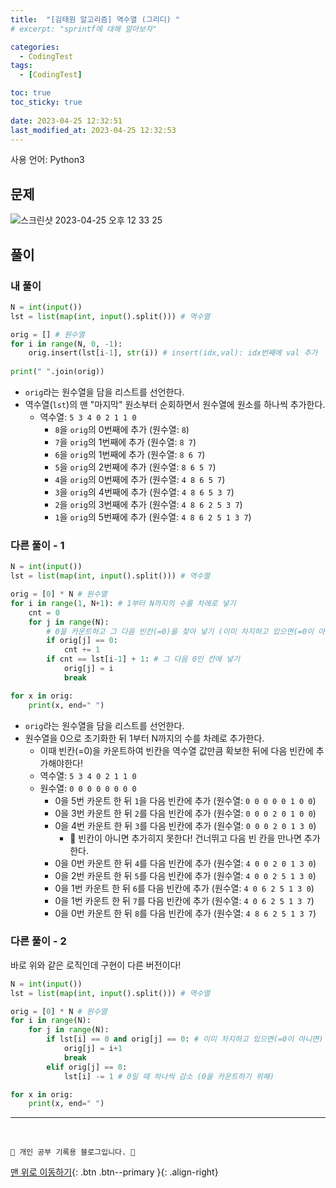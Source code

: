 ```yaml
---
title:  "[김태원 알고리즘] 역수열 (그리디) "
# excerpt: "sprintf에 대해 알아보자"

categories:
  - CodingTest
tags:
  - [CodingTest]

toc: true
toc_sticky: true
 
date: 2023-04-25 12:32:51
last_modified_at: 2023-04-25 12:32:53
---
```


사용 언어: Python3

## 문제
![스크린샷 2023-04-25 오후 12 33 25](https://user-images.githubusercontent.com/59405576/234168271-06eb446b-1d86-4624-9ea8-39063768b73f.png)


## 풀이
### 내 풀이 
```py
N = int(input())
lst = list(map(int, input().split())) # 역수열

orig = [] # 원수열
for i in range(N, 0, -1):
    orig.insert(lst[i-1], str(i)) # insert(idx,val): idx번째에 val 추가
    
print(" ".join(orig))
```
- `orig`라는 원수열을 담을 리스트를 선언한다.
- 역수열(`lst`)의 맨 "마지막" 원소부터 순회하면서 원수열에 원소를 하나씩 추가한다.
    - 역수열: `5 3 4 0 2 1 1 0`
        - `8`을 `orig`의 0번째에 추가 (원수열: `8`)
        - `7`을 `orig`의 1번째에 추가 (원수열: `8 7`)
        - `6`을 `orig`의 1번째에 추가 (원수열: `8 6 7`)
        - `5`을 `orig`의 2번째에 추가 (원수열: `8 6 5 7`)
        - `4`을 `orig`의 0번째에 추가 (원수열: `4 8 6 5 7`)
        - `3`을 `orig`의 4번째에 추가 (원수열: `4 8 6 5 3 7`)
        - `2`을 `orig`의 3번째에 추가 (원수열: `4 8 6 2 5 3 7`)
        - `1`을 `orig`의 5번째에 추가 (원수열: `4 8 6 2 5 1 3 7`)




### 다른 풀이 - 1
```py
N = int(input())
lst = list(map(int, input().split())) # 역수열

orig = [0] * N # 원수열
for i in range(1, N+1): # 1부터 N까지의 수를 차례로 넣기
    cnt = 0
    for j in range(N):
        # 0을 카운트하고 그 다음 빈칸(=0)을 찾아 넣기 (이미 차지하고 있으면(=0이 아니면) 안됨)
        if orig[j] == 0:
            cnt += 1
        if cnt == lst[i-1] + 1: # 그 다음 0인 칸에 넣기
            orig[j] = i
            break

for x in orig:
    print(x, end=" ")
```
- `orig`라는 원수열을 담을 리스트를 선언한다.
- 원수열을 0으로 초기화한 뒤 1부터 N까지의 수를 차례로 추가한다.
    - 이때 빈칸(=0)을 카운트하여 빈칸을 역수열 값만큼 확보한 뒤에 다음 빈칸에 추가해야한다!
    - 역수열: `5 3 4 0 2 1 1 0`
    - 원수열: `0 0 0 0 0 0 0 0`
        - 0을 5번 카운트 한 뒤 `1`을 다음 빈칸에 추가 (원수열: `0 0 0 0 0 1 0 0`)
        - 0을 3번 카운트 한 뒤 `2`를 다음 빈칸에 추가 (원수열: `0 0 0 2 0 1 0 0`)
        - 0을 4번 카운트 한 뒤 `3`를 다음 빈칸에 추가 (원수열: `0 0 0 2 0 1 3 0`)
            - 🌟 빈칸이 아니면 추가히지 못한다! 건너뛰고 다음 빈 칸을 만나면 추가한다.
        - 0을 0번 카운트 한 뒤 `4`를 다음 빈칸에 추가 (원수열: `4 0 0 2 0 1 3 0`)
        - 0을 2번 카운트 한 뒤 `5`를 다음 빈칸에 추가 (원수열: `4 0 0 2 5 1 3 0`)
        - 0을 1번 카운트 한 뒤 `6`를 다음 빈칸에 추가 (원수열: `4 0 6 2 5 1 3 0`)
        - 0을 1번 카운트 한 뒤 `7`를 다음 빈칸에 추가 (원수열: `4 0 6 2 5 1 3 7`)
        - 0을 0번 카운트 한 뒤 `8`를 다음 빈칸에 추가 (원수열: `4 8 6 2 5 1 3 7`)

### 다른 풀이 - 2
바로 위와 같은 로직인데 구현이 다른 버전이다!
```py
N = int(input())
lst = list(map(int, input().split())) # 역수열

orig = [0] * N # 원수열
for i in range(N):
    for j in range(N):
        if lst[i] == 0 and orig[j] == 0: # 이미 차지하고 있으면(=0이 아니면) 안됨
            orig[j] = i+1
            break
        elif orig[j] == 0:
            lst[i] -= 1 # 0일 때 하나씩 감소 (0을 카운트하기 위해)

for x in orig:
    print(x, end=" ")
```




***
<br>


    💛 개인 공부 기록용 블로그입니다. 👻

[맨 위로 이동하기](#){: .btn .btn--primary }{: .align-right}